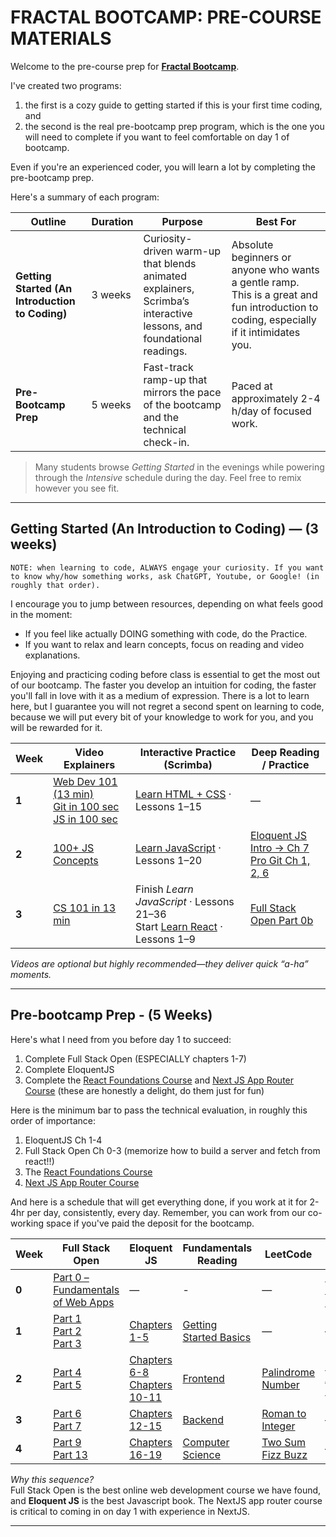 # FRACTAL BOOTCAMP: PRE-COURSE MATERIALS

Welcome to the pre-course prep for **[Fractal Bootcamp](https://fractalbootcamp.com/)**.  
  
I've created two programs:  
1. the first is a cozy guide to getting started if this is your first time coding, and  
2. the second is the real pre-bootcamp prep program, which is the one you will need to complete if you want to feel comfortable on day 1 of bootcamp.  

Even if you're an experienced coder, you will learn a lot by completing the pre-bootcamp prep.  

Here's a summary of each program:  

| Outline | Duration | Purpose | Best For |
|---------|----------|---------|----------|
| **Getting Started (An Introduction to Coding)** | 3 weeks | Curiosity-driven warm-up that blends animated explainers, Scrimba’s interactive lessons, and foundational readings. | Absolute beginners or anyone who wants a gentle ramp. This is a great and fun introduction to coding, especially if it intimidates you. |
| **Pre-Bootcamp Prep** | 5 weeks | Fast-track ramp-up that mirrors the pace of the bootcamp and the technical check-in. | Paced at approximately 2-4 h/day of focused work. |

> Many students browse *Getting Started* in the evenings while powering through the *Intensive* schedule during the day. Feel free to remix however you see fit.

---

## Getting Started (An Introduction to Coding) — (3 weeks)

`NOTE: when learning to code, ALWAYS engage your curiosity. If you want to know why/how something works, ask ChatGPT, Youtube, or Google! (in roughly that order).`  

I encourage you to jump between resources, depending on what feels good in the moment:
- If you feel like actually DOING something with code, do the Practice.  
- If you want to relax and learn concepts, focus on reading and video explanations.

Enjoying and practicing coding before class is essential to get the most out of our bootcamp. The faster you develop an intuition for coding, the faster you'll fall in love with it as a medium of expression. There is a lot to learn here, but I guarantee you will not regret a second spent on learning to code, because we will put every bit of your knowledge to work for you, and you will be rewarded for it.

| Week | Video Explainers | Interactive Practice (Scrimba) | Deep Reading / Practice |
|------|-------------------|---------------------------------|-------------------------|
| **1** | [Web Dev 101 (13 min)]<br>[Git in 100 sec]<br>[JS in 100 sec] | [Learn HTML + CSS] · Lessons 1–15 | — |
| **2** | [100+ JS Concepts] | [Learn JavaScript] · Lessons 1–20 | [Eloquent JS Intro → Ch 7]<br>[Pro Git Ch 1, 2, 6] |
| **3** | [CS 101 in 13 min] | Finish *Learn JavaScript* · Lessons 21–36<br>Start [Learn React] · Lessons 1–9 | [Full Stack Open Part 0b] |

*Videos are optional but highly recommended—they deliver quick “a-ha” moments.*

---

## Pre-bootcamp Prep - (5 Weeks)

Here's what I need from you before day 1 to succeed:  
1. Complete Full Stack Open (ESPECIALLY chapters 1-7)  
2. Complete EloquentJS  
3. Complete the [React Foundations Course] and [Next JS App Router Course] (these are honestly a delight, do them just for fun)  
  
Here is the minimum bar to pass the technical evaluation, in roughly this order of importance:
1. EloquentJS Ch 1-4  
2. Full Stack Open Ch 0-3 (memorize how to build a server and fetch from react!!)  
3. The [React Foundations Course]  
4. [Next JS App Router Course]  

And here is a schedule that will get everything done, if you work at it for 2-4hr per day, consistently, every day.
Remember, you can work from our co-working space if you've paid the deposit for the bootcamp.  

| Week | Full Stack Open | Eloquent JS | Fundamentals Reading | LeetCode | Other |
|------|-----------------|-------------|----------------------|----------|-------|
| **0** | [Part 0 – Fundamentals of Web Apps] | — | - | — | [React Foundations Course] |
| **1** | [Part 1]<br>[Part 2]<br>[Part 3] | [Chapters 1-5] | [Getting Started Basics] | — | — |
| **2** | [Part 4]<br>[Part 5] | [Chapters 6-8]<br>[Chapters 10-11] | [Frontend] | [Palindrome Number] | [Next JS App Router Course] |
| **3** | [Part 6]<br>[Part 7] | [Chapters 12-15] | [Backend] | [Roman to Integer] | — |
| **4** | [Part 9]<br>[Part 13] | [Chapters 16-19] | [Computer Science] | [Two Sum]<br>[Fizz Buzz] | — |

*Why this sequence?*  
Full Stack Open is the best online web development course we have found, and **Eloquent JS** is the best Javascript book. The NextJS app router course is critical to coming in on day 1 with experience in NextJS.

---

[Part 0 – Fundamentals of Web Apps]: https://fullstackopen.com/en/part0/fundamentals_of_web_apps  
[Part 1]: https://fullstackopen.com/en/part1  
[Part 2]: https://fullstackopen.com/en/part2  
[Part 3]: https://fullstackopen.com/en/part3  
[Part 4]: https://fullstackopen.com/en/part4  
[Part 5]: https://fullstackopen.com/en/part5  
[Part 6]: https://fullstackopen.com/en/part6  
[Part 7]: https://fullstackopen.com/en/part7  
[Part 9]: https://fullstackopen.com/en/part9  
[Part 13]: https://fullstackopen.com/en/part13  

[Chapters 1-5]: https://eloquentjavascript.net/01_values.html  
[Chapters 6-8]: https://eloquentjavascript.net/06_object.html  
[Chapters 10-11]: https://eloquentjavascript.net/10_modules.html  
[Chapters 12-15]: https://eloquentjavascript.net/12_language.html  
[Chapters 16-19]: https://eloquentjavascript.net/16_canvas.html  

[Getting Started Basics]: https://developer.mozilla.org/en-US/docs/Learn/Getting_started_with_the_web  
[Frontend]: https://developer.mozilla.org/en-US/docs/Learn/Front-end_web_developer  
[Backend]: https://developer.mozilla.org/en-US/docs/Learn/Server-side  
[Computer Science]: https://teachyourselfcs.com/  

[Palindrome Number]: https://leetcode.com/problems/palindrome-number  
[Roman to Integer]: https://leetcode.com/problems/roman-to-integer  
[Two Sum]: https://leetcode.com/problems/two-sum  
[Fizz Buzz]: https://leetcode.com/problems/fizz-buzz  

[React Foundations Course]: https://nextjs.org/learn/react-foundations  
[Next JS App Router Course]: https://nextjs.org/learn/dashboard-app  

[Web Dev 101 (13 min)]: https://www.youtube.com/watch?v=erEgovG9WBs  
[JS in 100 sec]: https://www.youtube.com/watch?v=DHjqpvDnNGE  
[100+ JS Concepts]: https://www.youtube.com/watch?v=lkIFF4maKMU  
[Git in 100 sec]: https://www.youtube.com/watch?v=hwP7WQkmECE  
[CS 101 in 13 min]: https://www.youtube.com/watch?v=-uleG_Vecis  

[Learn HTML + CSS]: https://scrimba.com/learn/htmlandcss  
[Learn JavaScript]: https://scrimba.com/learn/learnjavascript  
[Learn React]: https://scrimba.com/learn/learnreact  

[Eloquent JS Intro → Ch 7]: https://eloquentjavascript.net/  
[Pro Git Ch 1, 2, 6]: https://git-scm.com/book/en/v2  
[Full Stack Open Part 0b]: https://fullstackopen.com/en/part0/fundamentals_of_web_apps  
